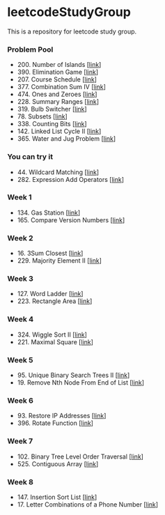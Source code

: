 # leetcodeStudyGroup
This is a repository for leetcode study group.

### Problem Pool
* 200\. Number of Islands  \[[link](https://leetcode.com/problems/number-of-islands/)\]
* 390\. Elimination Game  \[[link](https://leetcode.com/problems/elimination-game/)\]
* 207\. Course Schedule  \[[link](https://leetcode.com/problems/course-schedule/)\]
* 377\. Combination Sum IV \[[link](https://leetcode.com/problems/combination-sum-iv/)\]
* 474\. Ones and Zeroes \[[link](https://leetcode.com/problems/ones-and-zeroes/)\]
* 228\. Summary Ranges \[[link](https://leetcode.com/problems/summary-ranges/#/description)\]
* 319\. Bulb Switcher \[[link](https://leetcode.com/problems/bulb-switcher/#/description)\]
* 78\. Subsets \[[link](https://leetcode.com/problems/subsets)\]
* 338\. Counting Bits \[[link](https://leetcode.com/problems/counting-bits)\]
* 142\. Linked List Cycle II \[[link](https://leetcode.com/problems/linked-list-cycle-ii/#/description)\]
* 365\. Water and Jug Problem \[[link](https://leetcode.com/problems/water-and-jug-problem/#/description)\]


### You can try it
* 44\. Wildcard Matching \[[link](https://leetcode.com/problems/wildcard-matching/)\]
* 282\. Expression Add Operators \[[link](https://leetcode.com/problems/expression-add-operators/)\]


### Week 1
* 134\. Gas Station \[[link](https://leetcode.com/problems/gas-station/)\]
* 165\. Compare Version Numbers \[[link](https://leetcode.com/problems/compare-version-numbers/)\]

### Week 2
* 16\. 3Sum Closest \[[link](https://leetcode.com/problems/3sum-closest/)\]
* 229\. Majority Element II \[[link](https://leetcode.com/problems/majority-element-ii/)\]

### Week 3
* 127\. Word Ladder \[[link](https://leetcode.com/problems/word-ladder/)\]
* 223\. Rectangle Area \[[link](https://leetcode.com/problems/Rectangle-Area/)\]

### Week 4
* 324\. Wiggle Sort II \[[link](https://leetcode.com/problems/Wiggle-Sort-II/)\]
* 221\. Maximal Square \[[link](https://leetcode.com/problems/Maximal-Square/)\]

### Week 5
* 95\. Unique Binary Search Trees II \[[link](https://leetcode.com/problems/unique-binary-search-trees-ii/)\]
* 19\. Remove Nth Node From End of List \[[link](https://leetcode.com/problems/remove-nth-node-from-end-of-list/)\]

### Week 6
* 93\. Restore IP Addresses \[[link](https://leetcode.com/problems/restore-ip-addresses/)\]
* 396\. Rotate Function \[[link](https://leetcode.com/problems/Rotate-Function/)\]

### Week 7
* 102\. Binary Tree Level Order Traversal \[[link](https://leetcode.com/problems/binary-tree-level-order-traversal/)\]
* 525\. Contiguous Array  \[[link](https://leetcode.com/problems/contiguous-array/)\]

### Week 8
* 147\. Insertion Sort List  \[[link](https://leetcode.com/problems/insertion-sort-list/)\]
* 17\. Letter Combinations of a Phone Number  \[[link](https://leetcode.com/problems/letter-combinations-of-a-phone-number/)\]
